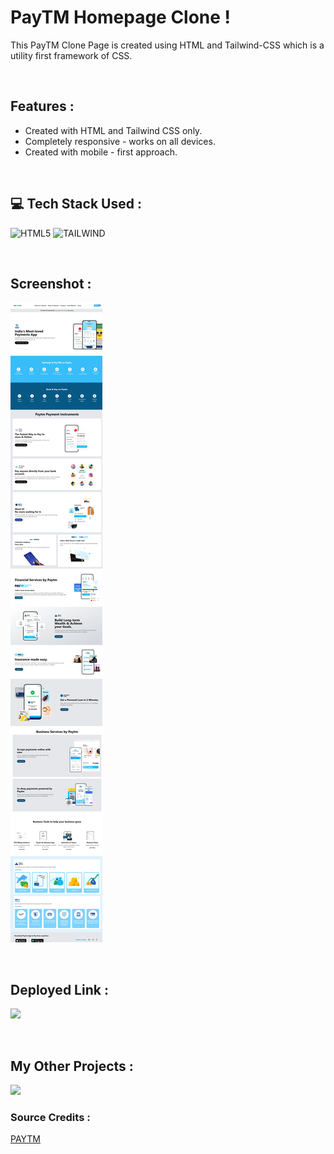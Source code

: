 # **PayTM Homepage Clone !**

This PayTM Clone  Page is created using HTML and Tailwind-CSS which is a utility first framework of CSS.

</br>

## **Features :**
- Created with HTML and Tailwind CSS only.
- Completely responsive - works on all devices.
- Created with mobile - first approach.

</br>

## 💻 **Tech Stack Used :**

![HTML5](https://img.shields.io/badge/html5-%23E34F26.svg?style=for-the-badge&logo=html5&logoColor=white) ![TAILWIND](https://img.shields.io/badge/Tailwind_CSS-38B2AC?style=for-the-badge&logo=tailwind-css&logoColor=white)

</br>

## **Screenshot :**

![Web Site Image](https://github.com/navneetkumar22/Paytm_Clone_tailwind/blob/master/paytm_screenshot.png)

<br>

## **Deployed Link :**
<a href="https://navneet-paytm.netlify.app/"><img src="https://img.shields.io/badge/Netlify-00C7B7?style=for-the-badge&logo=netlify&logoColor=white"/></a>

<br>

## **My Other Projects :**
<a href="https://navneetkumar.netlify.app"><img src="https://img.shields.io/badge/Netlify-00C7B7?style=for-the-badge&logo=netlify&logoColor=white"/></a>

### **Source Credits :**
[PAYTM](https://paytm.com)